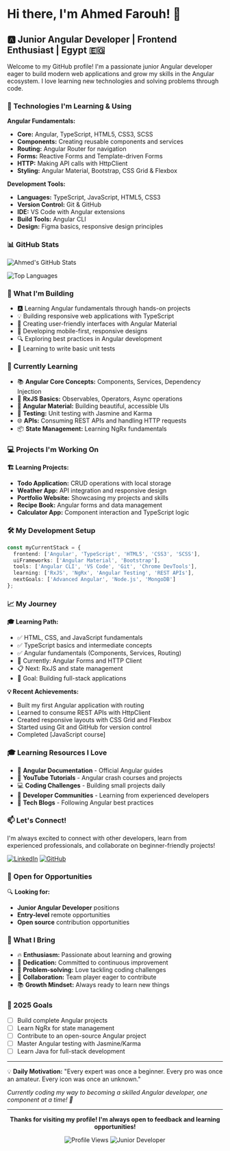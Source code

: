 # Hi there, I'm Ahmed Farouh! 👋

## 🅰️ Junior Angular Developer | Frontend Enthusiast | Egypt 🇪🇬

Welcome to my GitHub profile! I'm a passionate junior Angular developer eager to build modern web applications and grow my skills in the Angular ecosystem. I love learning new technologies and solving problems through code.

### 🌱 Technologies I'm Learning & Using

**Angular Fundamentals:**
- **Core:** Angular, TypeScript, HTML5, CSS3, SCSS
- **Components:** Creating reusable components and services
- **Routing:** Angular Router for navigation
- **Forms:** Reactive Forms and Template-driven Forms
- **HTTP:** Making API calls with HttpClient
- **Styling:** Angular Material, Bootstrap, CSS Grid & Flexbox

**Development Tools:**
- **Languages:** TypeScript, JavaScript, HTML5, CSS3
- **Version Control:** Git & GitHub
- **IDE:** VS Code with Angular extensions
- **Build Tools:** Angular CLI
- **Design:** Figma basics, responsive design principles

### 📊 GitHub Stats

![Ahmed's GitHub Stats](https://github-readme-stats.vercel.app/api?username=a7medfarouh&show_icons=true&theme=vue&hide_border=true&count_private=true)

![Top Languages](https://github-readme-stats.vercel.app/api/top-langs/?username=a7medfarouh&layout=compact&theme=vue&hide_border=true)

### 🚀 What I'm Building

- 🅰️ Learning Angular fundamentals through hands-on projects
- 💡 Building responsive web applications with TypeScript
- 🎨 Creating user-friendly interfaces with Angular Material
- 📱 Developing mobile-first, responsive designs
- 🔍 Exploring best practices in Angular development
- 🧪 Learning to write basic unit tests

### 🎯 Currently Learning

- 📚 **Angular Core Concepts:** Components, Services, Dependency Injection
- 🔄 **RxJS Basics:** Observables, Operators, Async operations
- 🎨 **Angular Material:** Building beautiful, accessible UIs
- 🧪 **Testing:** Unit testing with Jasmine and Karma
- 🌐 **APIs:** Consuming REST APIs and handling HTTP requests
- 📦 **State Management:** Learning NgRx fundamentals

### 💻 Projects I'm Working On

**🏗️ Learning Projects:**
- **Todo Application:** CRUD operations with local storage
- **Weather App:** API integration and responsive design  
- **Portfolio Website:** Showcasing my projects and skills
- **Recipe Book:** Angular forms and data management
- **Calculator App:** Component interaction and TypeScript logic

### 🛠️ My Development Setup

```typescript
const myCurrentStack = {
  frontend: ['Angular', 'TypeScript', 'HTML5', 'CSS3', 'SCSS'],
  uiFrameworks: ['Angular Material', 'Bootstrap'],
  tools: ['Angular CLI', 'VS Code', 'Git', 'Chrome DevTools'],
  learning: ['RxJS', 'NgRx', 'Angular Testing', 'REST APIs'],
  nextGoals: ['Advanced Angular', 'Node.js', 'MongoDB']
};
```

### 📈 My Journey

**🎓 Learning Path:**
- ✅ HTML, CSS, and JavaScript fundamentals
- ✅ TypeScript basics and intermediate concepts
- ✅ Angular fundamentals (Components, Services, Routing)
- 🔄 Currently: Angular Forms and HTTP Client
- 📋 Next: RxJS and state management
- 🎯 Goal: Building full-stack applications

**💡 Recent Achievements:**
- Built my first Angular application with routing
- Learned to consume REST APIs with HttpClient
- Created responsive layouts with CSS Grid and Flexbox
- Started using Git and GitHub for version control
- Completed [JavaScript course]

### 🎓 Learning Resources I Love

- 📖 **Angular Documentation** - Official Angular guides
- 🎥 **YouTube Tutorials** - Angular crash courses and projects
- 💻 **Coding Challenges** - Building small projects daily
- 👥 **Developer Communities** - Learning from experienced developers
- 📱 **Tech Blogs** - Following Angular best practices

### 📫 Let's Connect!

I'm always excited to connect with other developers, learn from experienced professionals, and collaborate on beginner-friendly projects!

[![LinkedIn](https://img.shields.io/badge/LinkedIn-0077B5?style=for-the-badge&logo=linkedin&logoColor=white)](https://linkedin.com/in/ahmed-farouh-b2b4b0139)
[![GitHub](https://img.shields.io/badge/GitHub-100000?style=for-the-badge&logo=github&logoColor=white)](https://github.com/a7medfarouh)

### 💼 Open for Opportunities

🔍 **Looking for:** 
- **Junior Angular Developer** positions
- **Entry-level** remote opportunities  
- **Open source** contribution opportunities

### 🌟 What I Bring

- 🔥 **Enthusiasm:** Passionate about learning and growing
- 💪 **Dedication:** Committed to continuous improvement
- 🧠 **Problem-solving:** Love tackling coding challenges
- 🤝 **Collaboration:** Team player eager to contribute
- 📚 **Growth Mindset:** Always ready to learn new things

### 🎯 2025 Goals

- [ ] Build complete Angular projects
- [ ] Learn NgRx for state management  
- [ ] Contribute to an open-source Angular project
- [ ] Master Angular testing with Jasmine/Karma
- [ ] Learn Java for full-stack development

---

💡 **Daily Motivation:** "Every expert was once a beginner. Every pro was once an amateur. Every icon was once an unknown." 

*Currently coding my way to becoming a skilled Angular developer, one component at a time! 🚀*

---

<div align="center">

**Thanks for visiting my profile! I'm always open to feedback and learning opportunities!**

![Profile Views](https://komarev.com/ghpvc/?username=a7medfarouh&color=brightgreen&style=flat-square)
![Junior Developer](https://img.shields.io/badge/Level-Junior%20Developer-green?style=flat-square)

</div>
